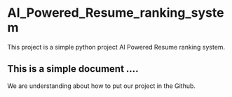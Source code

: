 # AI_Powered_Resume_ranking_system
This project is a simple python project AI Powered Resume ranking system.
## This is a simple document ....
We are understanding about how to put our project in the Github. 
